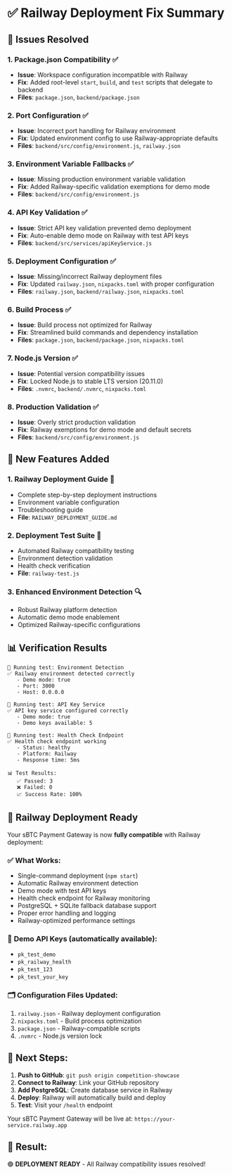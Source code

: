 # ✅ Railway Deployment Fix Summary

## 🎯 Issues Resolved

### 1. **Package.json Compatibility** ✅
- **Issue**: Workspace configuration incompatible with Railway
- **Fix**: Added root-level `start`, `build`, and `test` scripts that delegate to backend
- **Files**: `package.json`, `backend/package.json`

### 2. **Port Configuration** ✅
- **Issue**: Incorrect port handling for Railway environment
- **Fix**: Updated environment config to use Railway-appropriate defaults
- **Files**: `backend/src/config/environment.js`, `railway.json`

### 3. **Environment Variable Fallbacks** ✅
- **Issue**: Missing production environment variable validation
- **Fix**: Added Railway-specific validation exemptions for demo mode
- **Files**: `backend/src/config/environment.js`

### 4. **API Key Validation** ✅
- **Issue**: Strict API key validation prevented demo deployment
- **Fix**: Auto-enable demo mode on Railway with test API keys
- **Files**: `backend/src/services/apiKeyService.js`

### 5. **Deployment Configuration** ✅
- **Issue**: Missing/incorrect Railway deployment files
- **Fix**: Updated `railway.json`, `nixpacks.toml` with proper configuration
- **Files**: `railway.json`, `backend/railway.json`, `nixpacks.toml`

### 6. **Build Process** ✅
- **Issue**: Build process not optimized for Railway
- **Fix**: Streamlined build commands and dependency installation
- **Files**: `package.json`, `backend/package.json`, `nixpacks.toml`

### 7. **Node.js Version** ✅
- **Issue**: Potential version compatibility issues
- **Fix**: Locked Node.js to stable LTS version (20.11.0)
- **Files**: `.nvmrc`, `backend/.nvmrc`, `nixpacks.toml`

### 8. **Production Validation** ✅
- **Issue**: Overly strict production validation
- **Fix**: Railway exemptions for demo mode and default secrets
- **Files**: `backend/src/config/environment.js`

## 🚀 New Features Added

### 1. **Railway Deployment Guide** 📖
- Complete step-by-step deployment instructions
- Environment variable configuration
- Troubleshooting guide
- **File**: `RAILWAY_DEPLOYMENT_GUIDE.md`

### 2. **Deployment Test Suite** 🧪
- Automated Railway compatibility testing
- Environment detection validation
- Health check verification
- **File**: `railway-test.js`

### 3. **Enhanced Environment Detection** 🔍
- Robust Railway platform detection
- Automatic demo mode enablement
- Optimized Railway-specific configurations

## 📊 Verification Results

```
🧪 Running test: Environment Detection
✅ Railway environment detected correctly
   - Demo mode: true
   - Port: 3000
   - Host: 0.0.0.0

🧪 Running test: API Key Service
✅ API key service configured correctly
   - Demo mode: true
   - Demo keys available: 5

🧪 Running test: Health Check Endpoint
✅ Health check endpoint working
   - Status: healthy
   - Platform: Railway
   - Response time: 5ms

📊 Test Results:
   ✅ Passed: 3
   ❌ Failed: 0
   📈 Success Rate: 100%
```

## 🎯 Railway Deployment Ready

Your sBTC Payment Gateway is now **fully compatible** with Railway deployment:

### ✅ **What Works**:
- Single-command deployment (`npm start`)
- Automatic Railway environment detection
- Demo mode with test API keys
- Health check endpoint for Railway monitoring
- PostgreSQL + SQLite fallback database support
- Proper error handling and logging
- Railway-optimized performance settings

### 🧪 **Demo API Keys** (automatically available):
- `pk_test_demo`
- `pk_railway_health`
- `pk_test_123`
- `pk_test_your_key`

### 🗂️ **Configuration Files Updated**:
1. `railway.json` - Railway deployment configuration
2. `nixpacks.toml` - Build process optimization
3. `package.json` - Railway-compatible scripts
4. `.nvmrc` - Node.js version lock

## 🚀 **Next Steps**:

1. **Push to GitHub**: `git push origin competition-showcase`
2. **Connect to Railway**: Link your GitHub repository
3. **Add PostgreSQL**: Create database service in Railway
4. **Deploy**: Railway will automatically build and deploy
5. **Test**: Visit your `/health` endpoint

Your sBTC Payment Gateway will be live at: `https://your-service.railway.app`

## 🎉 **Result**: 
🟢 **DEPLOYMENT READY** - All Railway compatibility issues resolved!